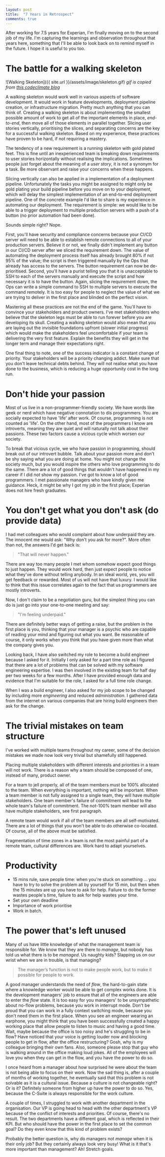 ```yaml
---
layout: post
title:  "7 Years in Retrospect"
comments: true
---
```


After working for 7.5 years for Experian, I'm finally moving on to the second job of my life.
I'm capturing the learnings and observation throughout that years here, something
that I'll be able to look back on to remind myself in the future. I hope it is useful
to you too.

# The battle for a walking skeleton
![Walking Skeleton]({{ site.url }}/assets/image/skeleton.gif)
*gif is copied from [this codeclimate blog](http://blog.codeclimate.com/blog/2014/03/20/kickstart-your-next-project-with-a-walking-skeleton)*

A walking skeleton would work well in various aspects of software development.
It would work in feature developments, deployment pipeline creation, or infrastructure
migration. Pretty much anything that you can think of.
Creating a walking skeleton is about implementing the smallest possible amount of work to get
all of the important elements in place, *end-to-end*, then move all of those elements
in parallel together. Slicing user stories vertically, prioritising the slices, and separating
concerns are the key for a successful walking skeleton. Based on my experience,
these practices have proven to be hard, if not requiring a mastery.

The tendency of a new requirement is a running skeleton with gold plated feet.
This is fine until an inexperienced team is breaking down requirements to user stories
horizontally without realising the implications.
Sometimes people just forget about the meaning of a *user story*, it is not
a synonym for a task. Be more observant and raise your concerns when these happens.

Slicing vertically can also be applied in a implementation of a deployment pipeline.
Unfortunately the tasks you might be assigned to might only be gold plating your build
pipeline before you move on to your deployment, which will delay the simplest
implementation of an end-to-end deployment pipeline.
One of the concrete example I'd like to share is my experience in automating
our deployment. The requirement is simple: we would like to be able to a trigger
deployment to multiple production servers with a push of a button (no prior automation had been done).

Sounds simple right? Nope.

First, you'll have security and compliance concerns because
your CI/CD server will need to be able to establish remote connections to all of your production servers.
Believe it or not, we finally didn't implement any button in our CI/CD server after we sliced the requirement down.
The value of automating the deployment process itself has already brought 80% if not 95% of the value;
the script is then triggered manually by the Ops that already has access to the servers. The button
requirement can now be de-prioritised. Second, you'll have a purist
telling you that it is unacceptable to SSH to each of the servers manually and execute the script
and how necessary it is to have the button. Again, slicing the requirement down, the Ops can
write a simple command to SSH to multiple servers to execute the command remotely. It is too
easy for people to neglect the value of what we are trying to deliver in the first place and
blinded on the perfect vision.

Mastering all these practices are not the end of the game. You'll have to convince
your stakeholders and product owners. I've met stakeholders who believe that the skeleton
legs must be able to run forever before you are developing its skull.
Creating a walking skeleton would also mean that you are laying out the invisible
foundations upfront (slower initial progress) which would make the stakeholders feel
uncomfortable if your team is delivering the very first
feature. Explain the benefits they will get in the
longer term and manage their expectations right.

One final thing to note, one of the success indicator is a constant change of priority.
Your stakeholders will be a priority changing addict. Make sure that you don't leave technical debts
behind. They will not realise what you have done to the business,
which is reducing a huge opportunity cost in the long run.

# Don't hide your passion
Most of us live in a non-programmer-friendly society.
We have words like geek or nerd which have negative connotation to dis programmers. You are socially
expected to have 'life' after work. Of course, programming is not counted as 'life'. On the other hand,
most of the programmers I know are introverts, meaning they are quiet and will naturally not talk
about their passions. These two factors cause a vicious cycle which worsen our society.

To break that vicious cycle, we who have passion in programming, should break out of our introvert bubble.
Talk about your passion more and don't be shy saying what you are doing at home.
You might not change the society much, but you would inspire the others who love
programming to do the same. There are
a lot of good things that wouldn't have happened in my career if I did not show my passion.
I've got to know a lot of good programmers. I 
met passionate managers who have kindly given me guidance. Heck, it might be
why I got my job in the first place; Experian does not hire fresh graduates.

# You don't get what you don't ask (do provide data)

I had met colleagues who would complaint about how underpaid they are.
The innocent me would ask: "Why don't you ask for more?". More often than not, the answers
I'd get back is:

> "That will never happen."

There are way too many people I met whom somehow expect good things to just happen.
They would work hard, then just expect people to notice what they've done without
telling anybody. In an ideal world, yes, you will get feedback or rewarded. Most of
us will not have that luxury. I would like to think that this issue correlates again
to the fact that us programmers are mostly introverts. 

Now, I don't claim to be a negotiation guru, but the simplest thing you can do is just
go into your one-to-one meeting and say:

> "I'm feeling underpaid."

There are definitely better ways of getting a raise, but the problem in the first place
is you, thinking that your manager is a psychic who are capable of reading your mind
and figuring out what you want.
Be reasonable of course, it only works when you think that you have
given more than what the company gives you.

Looking back, I have also switched my role to become a build engineer because
I asked for it. Initially I only asked for a part time role as I figured that
there are a lot of problems that can be solved with my software engineering expertise.
I was then involved in the existing team for half day per two weeks for a few months.
After I have provided enough data
and evidence that I'm suitable for the role, I asked for a full time role change.

When I was a build engineer, I also asked for my job scope to be changed by
including more *engineering* and reduced *administration*. I gathered data from the internet
on various companies that are hiring build engineers then ask for the change.

# The trivial mistakes on team structure

I've worked with multiple teams throughout my career, some of the decision mistakes
we made now look very trivial but shamefully still happened.

Placing multiple stakeholders with different interests and priorities in a team will not work. There is a reason
why a team should be composed of one, instead of many, product owner.

For a team to jell properly, all of the team members must be 100% allocated to the team.
When everything is important, nothing will be important. When a team member is not fully assigned
to a single team, they will have multiple stakeholders. One team member's failure of commitment
will lead to the whole team's failure of commitment. The not-100% team member will also have
multiple stakeholders, see first paragraph.

A remote team would work if all of the team members are all self-motivated. There are a lot
of things that you won't be able to do otherwise co-located.
Of course, all of the above must be satisfied.

Fragmentation of time zones in a team is not the most painful part of a remote team,
cultural differences are. Work hard to adapt yourselves.

# Productivity

- 15 mins rule, save people time: when you're stuck on something ... you have to try to solve the problem all by yourself for 15 min, but then when the 15 minutes are up you have to ask for help. Failure to do the former wastes people's time, failure to ask for help wastes your time.
- Set your own deadline
- Importance of work prioritise
- Work in batch.

# The power that's left unused

Many of us have little knowledge of what the management team is
responsible for. We know that they are there to *manage*, but nobody has told us what
there is to be *managed*. Us naughty kids? Slapping us on our wrist when we are in trouble, is that
managing?

> The manager’s function is not to make people work, but to make it possible for people to work.

A good manager understands the need of *flow*, the hard-to-gain state where a knowledge worker would be able
to get complex works done. It is the development managers' job to ensure that all of the engineers
are able to enter the *flow* state.
It is too easy for you managers' to be unsympathetic about no-flow problems, because you work in interrupt mode.
Don't be proud that you can work in a fully context switching mode, because you don't need them in the first place.
When you see an engineer wearing an earphone, you might think that you have been successfully created a
happy working place that allow people to listen to music and having a good time. Wait, maybe because
the office is too noisy and he's struggling to be in flow? Have noticed that your voice is getting louder now
and blocking people to get in flow, after the office restructuring? Gosh, why is my colleague
bringing their own fans. Also, someone please stop that guy who is walking around in the
office making loud jokes. All of the employees will love you when they can
get in the flow, and you have the power to do so.

I once heard from a manager about how surprised he were about
the team is not being able to focus on their work. Now the sad thing is, after a couple of months
of working together, he eventually said that this problem is not solvable as it is a cultural issue.
Because a culture is not changeable right? Or is it? Definitely someone from higher up have the power
to do so. Yes, because the C-Suite is always responsible for the work culture.

A couple of times, I struggled to work with another department in the organisation.
Our VP is going head to head with the other department's VP because of the conflict of interests
and priorities. Of course, there's no result.
The two departments have a different goal, which is reflected in their KPI.
But who should have the power in the first place to set the common goal?
Do they even know that this kind of problem exists?

Probably the better question is, why do managers not *manage* when it is their only job?
But they certainly always look very busy! What is it that's more important than management? Ah! Stretch goals.

